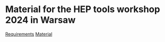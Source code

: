 # Material for the HEP tools workshop 2024 in Warsaw

[Requirements](01_requirements.md)
[Material](02_material.md)
